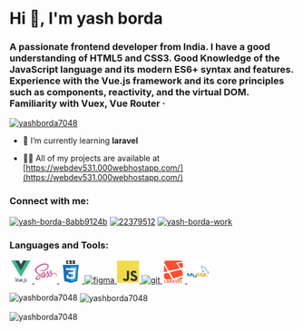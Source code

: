 <h1 align="left">Hi 👋, I'm yash borda</h1>
<h3 align="left">A passionate frontend developer from India. I have a good understanding of HTML5 and CSS3. Good Knowledge of the JavaScript language and its modern ES6+ syntax and features. Experience with the Vue.js framework and its core principles such as components, reactivity, and the virtual DOM. Familiarity with Vuex, Vue Router ·</h3>


<p align="left"> <a href="https://github.com/ryo-ma/github-profile-trophy"><img src="https://github-profile-trophy.vercel.app/?username=yashborda7048" alt="yashborda7048" /></a> </p>

- 🌱 I’m currently learning **laravel**

- 👨‍💻 All of my projects are available at [https://webdev531.000webhostapp.com/](https://webdev531.000webhostapp.com/)

<h3 align="left">Connect with me:</h3>
<p align="left"> <a href="https://linkedin.com/in/yash-borda" target="blank"><img align="center" src="https://raw.githubusercontent.com/rahuldkjain/github-profile-readme-generator/master/src/images/icons/Social/linked-in-alt.svg" alt="yash-borda-8abb9124b" height="30" width="40" /></a> <a href="https://stackoverflow.com/users/22379512" target="blank"><img align="center" src="https://raw.githubusercontent.com/rahuldkjain/github-profile-readme-generator/master/src/images/icons/Social/stack-overflow.svg" alt="22379512" height="30" width="40" /></a> <a href="https://codepen.io/yash-borda-work" target="blank"><img align="center" src="https://raw.githubusercontent.com/rahuldkjain/github-profile-readme-generator/master/src/images/icons/Social/codepen.svg" alt="yash-borda-work" height="30" width="40" /></a></p>

<h3 align="left">Languages and Tools:</h3>
<p align="left"> <a href="https://vuejs.org/" target="_blank" rel="noreferrer"> <img src="https://raw.githubusercontent.com/devicons/devicon/master/icons/vuejs/vuejs-original-wordmark.svg" alt="vuejs" width="40" height="40"/> </a> <a href="https://sass-lang.com" target="_blank" rel="noreferrer"> <img src="https://raw.githubusercontent.com/devicons/devicon/master/icons/sass/sass-original.svg" alt="sass" width="40" height="40"/> </a> <a href="https://www.w3schools.com/css/" target="_blank" rel="noreferrer"> <img src="https://raw.githubusercontent.com/devicons/devicon/master/icons/css3/css3-original-wordmark.svg" alt="css3" width="40" height="40"/> </a> <a href="https://www.figma.com/" target="_blank" rel="noreferrer"> <img src="https://www.vectorlogo.zone/logos/figma/figma-icon.svg" alt="figma" width="40" height="40"/> </a> <a href="https://developer.mozilla.org/en-US/docs/Web/JavaScript" target="_blank" rel="noreferrer"> <img src="https://raw.githubusercontent.com/devicons/devicon/master/icons/javascript/javascript-original.svg" alt="javascript" width="40" height="40"/> </a> <a href="https://git-scm.com/" target="_blank" rel="noreferrer"> <img src="https://www.vectorlogo.zone/logos/git-scm/git-scm-icon.svg" alt="git" width="40" height="40"/> </a> <a href="https://laravel.com/" target="_blank" rel="noreferrer"> <img src="https://raw.githubusercontent.com/devicons/devicon/master/icons/laravel/laravel-plain-wordmark.svg" alt="laravel" width="40" height="40"/> </a> <a href="https://www.mysql.com/" target="_blank" rel="noreferrer"> <img src="https://raw.githubusercontent.com/devicons/devicon/master/icons/mysql/mysql-original-wordmark.svg" alt="mysql" width="40" height="40"/> </a> </p>

<p><img align="left" src="https://github-readme-stats.vercel.app/api/top-langs?username=yashborda7048&show_icons=true&locale=en&layout=compact" alt="yashborda7048" /></p>

<p>&nbsp;<img align="center" src="https://github-readme-stats.vercel.app/api?username=yashborda7048&show_icons=true&locale=en" alt="yashborda7048" /></p>

<p><img align="center" src="https://github-readme-streak-stats.herokuapp.com/?user=yashborda7048&" alt="yashborda7048" /></p>

